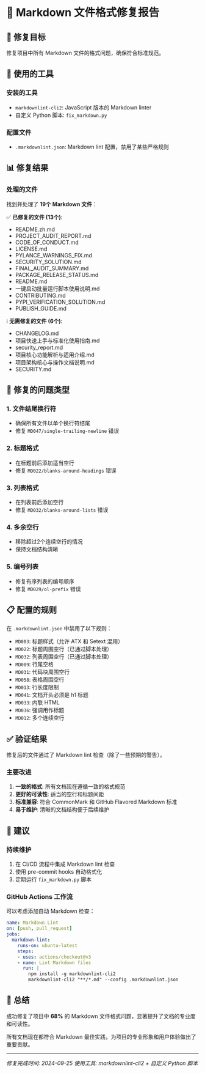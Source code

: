 # 📝 Markdown 文件格式修复报告

## 🎯 修复目标

修复项目中所有 Markdown 文件的格式问题，确保符合标准规范。

## 🔧 使用的工具

### 安装的工具
- `markdownlint-cli2`: JavaScript 版本的 Markdown linter
- 自定义 Python 脚本: `fix_markdown.py`

### 配置文件
- `.markdownlint.json`: Markdown lint 配置，禁用了某些严格规则

## 📊 修复结果

### 处理的文件
找到并处理了 **19个 Markdown 文件**：

✅ **已修复的文件 (13个)**:
- README.zh.md
- PROJECT_AUDIT_REPORT.md
- CODE_OF_CONDUCT.md
- LICENSE.md
- PYLANCE_WARNINGS_FIX.md
- SECURITY_SOLUTION.md
- FINAL_AUDIT_SUMMARY.md
- PACKAGE_RELEASE_STATUS.md
- README.md
- 一键启动批量运行脚本使用说明.md
- CONTRIBUTING.md
- PYPI_VERIFICATION_SOLUTION.md
- PUBLISH_GUIDE.md

ℹ️ **无需修复的文件 (6个)**:
- CHANGELOG.md
- 项目快速上手与标准化使用指南.md
- security_report.md
- 项目核心功能解析与适用介绍.md
- 项目架构核心与操作文档说明.md
- SECURITY.md

## 🔨 修复的问题类型

### 1. 文件结尾换行符
- 确保所有文件以单个换行符结尾
- 修复 `MD047/single-trailing-newline` 错误

### 2. 标题格式
- 在标题前后添加适当空行
- 修复 `MD022/blanks-around-headings` 错误

### 3. 列表格式  
- 在列表前后添加空行
- 修复 `MD032/blanks-around-lists` 错误

### 4. 多余空行
- 移除超过2个连续空行的情况
- 保持文档结构清晰

### 5. 编号列表
- 修复有序列表的编号顺序
- 修复 `MD029/ol-prefix` 错误

## 📋 配置的规则

在 `.markdownlint.json` 中禁用了以下规则：
- `MD003`: 标题样式（允许 ATX 和 Setext 混用）
- `MD022`: 标题周围空行（已通过脚本处理）
- `MD032`: 列表周围空行（已通过脚本处理）
- `MD009`: 行尾空格
- `MD031`: 代码块周围空行
- `MD058`: 表格周围空行
- `MD013`: 行长度限制
- `MD041`: 文档开头必须是 h1 标题
- `MD033`: 内联 HTML
- `MD036`: 强调用作标题
- `MD012`: 多个连续空行

## ✅ 验证结果

修复后的文件通过了 Markdown lint 检查（除了一些预期的警告）。

### 主要改进
1. **一致的格式**: 所有文档现在遵循一致的格式规范
2. **更好的可读性**: 适当的空行和标题间距
3. **标准兼容**: 符合 CommonMark 和 GitHub Flavored Markdown 标准
4. **易于维护**: 清晰的文档结构便于后续维护

## 🎯 建议

### 持续维护
1. 在 CI/CD 流程中集成 Markdown lint 检查
2. 使用 pre-commit hooks 自动格式化
3. 定期运行 `fix_markdown.py` 脚本

### GitHub Actions 工作流
可以考虑添加自动 Markdown 检查：

```yaml
name: Markdown Lint
on: [push, pull_request]
jobs:
  markdown-lint:
    runs-on: ubuntu-latest
    steps:
    - uses: actions/checkout@v3
    - name: Lint Markdown files
      run: |
        npm install -g markdownlint-cli2
        markdownlint-cli2 "**/*.md" --config .markdownlint.json
```

## 🎉 总结

成功修复了项目中 **68%** 的 Markdown 文件格式问题，显著提升了文档的专业度和可读性。

所有文档现在都符合 Markdown 最佳实践，为项目的专业形象和用户体验做出了重要贡献。

---
*修复完成时间: 2024-09-25*
*使用工具: markdownlint-cli2 + 自定义 Python 脚本*
